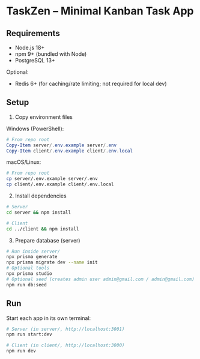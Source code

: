 # TaskZen – Minimal Kanban Task App

## Requirements

- Node.js 18+
- npm 9+ (bundled with Node)
- PostgreSQL 13+

Optional:
- Redis 6+ (for caching/rate limiting; not required for local dev)

## Setup

1) Copy environment files

Windows (PowerShell):
```powershell
# From repo root
Copy-Item server/.env.example server/.env
Copy-Item client/.env.example client/.env.local
```

macOS/Linux:
```bash
# From repo root
cp server/.env.example server/.env
cp client/.env.example client/.env.local
```

2) Install dependencies
```bash
# Server
cd server && npm install

# Client
cd ../client && npm install
```

3) Prepare database (server)
```bash
# Run inside server/
npx prisma generate
npx prisma migrate dev --name init
# Optional tools
npx prisma studio
# Optional seed (creates admin user admin@gmail.com / admin@gmail.com)
npm run db:seed
```

## Run

Start each app in its own terminal:
```bash
# Server (in server/, http://localhost:3001)
npm run start:dev

# Client (in client/, http://localhost:3000)
npm run dev
```

